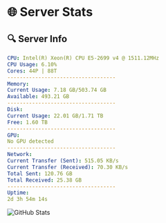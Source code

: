 # 🌐 Server Stats
## 🔍 Server Info
```yaml
CPU: Intel(R) Xeon(R) CPU E5-2699 v4 @ 1511.12MHz
CPU Usage: 6.10%
Cores: 44P | 88T
-----------------------------------
Memory:
Current Usage: 7.18 GB/503.74 GB
Available: 493.21 GB
-----------------------------------
Disk:
Current Usage: 22.01 GB/1.71 TB
Free: 1.60 TB
-----------------------------------
GPU:
No GPU detected
-----------------------------------
Network:
Current Transfer (Sent): 515.05 KB/s
Current Transfer (Received): 70.30 KB/s
Total Sent: 120.76 GB
Total Received: 25.38 GB
-----------------------------------
Uptime:
2d 3h 54m 14s
```
![GitHub Stats](https://img.shields.io/badge/Updated-2025-04-21_21:03:02-blue)